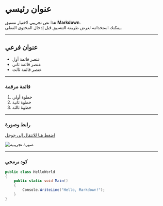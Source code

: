 # عنوان رئيسي

هذا نص تجريبي لاختبار تنسيق **Markdown**.  
يمكنك استخدامه لعرض طريقة التنسيق قبل إدخال المحتوى الفعلي.

---

## عنوان فرعي

- عنصر قائمة أول
- عنصر قائمة ثاني
- عنصر قائمة ثالث

---

### قائمة مرقمة

1. خطوة أولى
2. خطوة ثانية
3. خطوة ثالثة

---

### رابط وصورة

[اضغط هنا للانتقال إلى جوجل](https://www.google.com)

![صورة تجريبية](https://via.placeholder.com/150)

---

### كود برمجي

```csharp
public class HelloWorld
{
    public static void Main()
    {
        Console.WriteLine("Hello, Markdown!");
    }
}
```